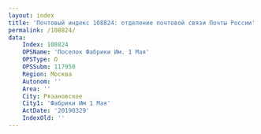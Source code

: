 ```yaml
---
layout: index
title: 'Почтовый индекс 108824: отделение почтовой связи Почты России'
permalink: /108824/
data:
    Index: 108824
    OPSName: 'Поселок Фабрики Им. 1 Мая'
    OPSType: О
    OPSSubm: 117950
    Region: Москва
    Autonom: ''
    Area: ''
    City: Рязановское
    City1: 'Фабрики Им 1 Мая'
    ActDate: '20190329'
    IndexOld: ''
---
```

